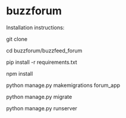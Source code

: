 # buzzforum

Installation instructions:

git clone

cd buzzforum/buzzfeed_forum

pip install -r requirements.txt

npm install

python manage.py makemigrations forum_app

python manage.py migrate

python manage.py runserver
